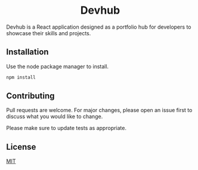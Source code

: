 <h1 align="center">
  <span color="#275FB3">Dev</span><span color="#444444">hub</span>
</h1>
Devhub is a React application designed as a portfolio hub for developers to showcase their skills and projects.

## Installation

Use the node package manager to install.

```bash
npm install
```

## Contributing

Pull requests are welcome. For major changes, please open an issue first
to discuss what you would like to change.

Please make sure to update tests as appropriate.

## License

[MIT](https://choosealicense.com/licenses/mit/)
